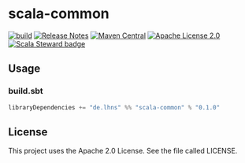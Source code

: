 # scala-common

[![build](https://github.com/lhns/scala-common/actions/workflows/build.yml/badge.svg)](https://github.com/lhns/scala-common/actions/workflows/build.yml)
[![Release Notes](https://img.shields.io/github/release/lhns/scala-common.svg?maxAge=3600)](https://github.com/lhns/scala-common/releases/latest)
[![Maven Central](https://img.shields.io/maven-central/v/de.lhns/scala-common_3)](https://search.maven.org/artifact/de.lhns/scala-common_3)
[![Apache License 2.0](https://img.shields.io/github/license/lhns/scala-common.svg?maxAge=3600)](https://www.apache.org/licenses/LICENSE-2.0)
[![Scala Steward badge](https://img.shields.io/badge/Scala_Steward-helping-blue.svg?style=flat&logo=data:image/png;base64,iVBORw0KGgoAAAANSUhEUgAAAA4AAAAQCAMAAAARSr4IAAAAVFBMVEUAAACHjojlOy5NWlrKzcYRKjGFjIbp293YycuLa3pYY2LSqql4f3pCUFTgSjNodYRmcXUsPD/NTTbjRS+2jomhgnzNc223cGvZS0HaSD0XLjbaSjElhIr+AAAAAXRSTlMAQObYZgAAAHlJREFUCNdNyosOwyAIhWHAQS1Vt7a77/3fcxxdmv0xwmckutAR1nkm4ggbyEcg/wWmlGLDAA3oL50xi6fk5ffZ3E2E3QfZDCcCN2YtbEWZt+Drc6u6rlqv7Uk0LdKqqr5rk2UCRXOk0vmQKGfc94nOJyQjouF9H/wCc9gECEYfONoAAAAASUVORK5CYII=)](https://scala-steward.org)

## Usage

### build.sbt

```sbt
libraryDependencies += "de.lhns" %% "scala-common" % "0.1.0"
```

## License

This project uses the Apache 2.0 License. See the file called LICENSE.
